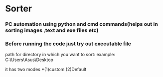 # Sorter
### PC automation using python and cmd commands(helps out in sorting images ,text and exe files etc)
### Before running the code just try out executable file
path for directory in which you want to sort: example: C:\Users\Asus\Desktop 

it has two modes *(1)custom
                 (2)Default
